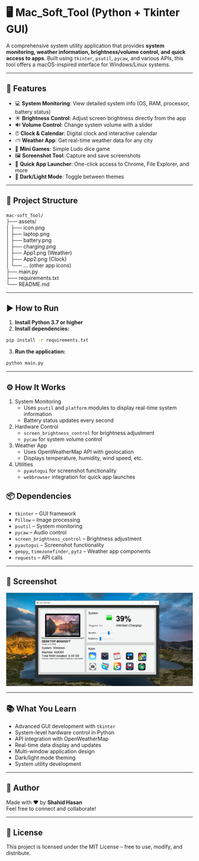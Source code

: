 # 🖥️ Mac_Soft_Tool (Python + Tkinter GUI)

A comprehensive system utility application that provides **system monitoring, weather information, brightness/volume control, and quick access to apps**. Built using `tkinter`, `psutil`, `pycaw`, and various APIs, this tool offers a macOS-inspired interface for Windows/Linux systems.

---

## 📌 Features

- 💻 **System Monitoring**: View detailed system info (OS, RAM, processor, battery status)
- ☀️ **Brightness Control**: Adjust screen brightness directly from the app
- 🔊 **Volume Control**: Change system volume with a slider
- ⏰ **Clock & Calendar**: Digital clock and interactive calendar
- ⛅ **Weather App**: Get real-time weather data for any city
- 🎲 **Mini Games**: Simple Ludo dice game
- 🖼️ **Screenshot Tool**: Capture and save screenshots
- 🚀 **Quick App Launcher**: One-click access to Chrome, File Explorer, and more
- 🌙 **Dark/Light Mode**: Toggle between themes

---

## 📂 Project Structure

`mac-soft_Tool/`  
├── assets/  
│   ├── icon.png  
│   ├── laptop.png  
│   ├── battery.png  
│   ├── charging.png  
│   ├── App1.png (Weather)  
│   ├── App2.png (Clock)  
│   └── ... (other app icons)  
├── main.py  
├── requirements.txt  
└── README.md  

---

## ▶️ How to Run

1. **Install Python 3.7 or higher**
2. **Install dependencies:**

```bash
pip install -r requirements.txt
```

3. **Run the application:**

```bash
python main.py
```

---

## ⚙️ How It Works

1. System Monitoring
    - Uses `psutil` and `platform` modules to display real-time system information
    - Battery status updates every second
2. Hardware Control
    - `screen_brightness_control` for brightness adjustment
    - `pycaw` for system volume control
3. Weather App
    - Uses OpenWeatherMap API with geolocation
    - Displays temperature, humidity, wind speed, etc.
4. Utilities
    - `pyautogui` for screenshot functionality
    - `webbrowser` integration for quick app launches

## 📦 Dependencies

- `tkinter` – GUI framework
- `Pillow` – Image processing
- `psutil` – System monitoring
- `pycaw` – Audio control
- `screen_brightness_control` – Brightness adjustment
- `pyautogui` – Screenshot functionality
- `geopy`, `timezonefinder`, `pytz` – Weather app components
- `requests` – API calls

---

## 📸 Screenshot

![Mac_Soft_Tool](assets/screenshot.png)

---

## 📚 What You Learn

- Advanced GUI development with `tkinter`
- System-level hardware control in Python
- API integration with OpenWeatherMap
- Real-time data display and updates
- Multi-window application design
- Dark/light mode theming
- System utility development

---

## 👤 Author

Made with ❤️ by **Shahid Hasan**  
Feel free to connect and collaborate!

---

## 📄 License

This project is licensed under the MIT License – free to use, modify, and distribute.